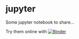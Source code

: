 # jupyter
Some jupyter notebook to share...

Try them online with [![Binder](https://mybinder.org/badge_logo.svg)](https://mybinder.org/v2/gh/jmg-74/jupyter/master)
